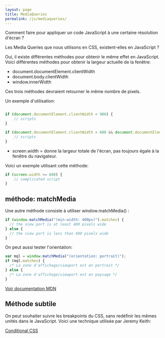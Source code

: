 ```yaml
---
layout: page
title: MediaQueries
permalink: /js/mediaqueries/
---
```


Comment faire pour appliquer un code JavaScript à une certaine résolution d'écran ?

Les Media Queries que nous utilisons en CSS, existent-elles en JavaScript ?

Oui, il existe différentes méthodes pour obtenir le même effet en JavaScript. Voici différentes méthodes pour obtenir la largeur actuelle de la fenêtre:

* document.documentElement.clientWidth
* document.body.clientWidth
* window.innerWidth

Ces trois méthodes devraient retourner le même nombre de pixels.

Un exemple d'utilisation:

```javascript

if (document.documentElement.clientWidth < 900) {
	// scripts
}

if (document.documentElement.clientWidth > 680 && document.documentElement.clientWidth < 1260) {
	// scripts
}
```

* screen.width = donne la largeur totale de l'écran, pas toujours égale à la fenêtre du navigateur.

Voici un exemple utilisant cette méthode:

```javascript
if (screen.width >= 600) {
	// complicated script
}
```

## méthode: matchMedia

Une autre méthode consiste à utiliser window.matchMedia() :

```javascript
if (window.matchMedia("(min-width: 400px)").matches) {
  // the view port is at least 400 pixels wide
} else {
  // the view port is less than 400 pixels wide
}
```

On peut aussi tester l'orientation:

```javascript
var mql = window.matchMedia("(orientation: portrait)");
if (mql.matches) {
  /* La zone d'affichage/viewport est en portrait */
} else {
  /* La zone d'affichage/viewport est en paysage */
}
```

[Voir documentation MDN](https://developer.mozilla.org/en-US/docs/Web/CSS/Media_Queries/Testing_media_queries)

## Méthode subtile

On peut souhaiter suivre les breakpoints du CSS, sans redéfinir les mêmes unités dans le JavaScript. Voici une technique utilisée par Jeremy Keith:

[Conditional CSS](https://adactio.com/journal/5429/)